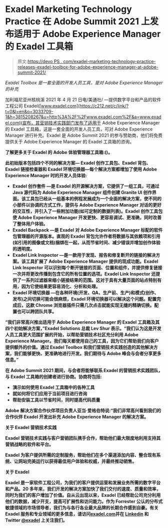 # Exadel Marketing Technology Practice 在 Adobe Summit 2021 上发布适用于 Adobe Experience Manager 的 Exadel 工具箱

> 原文:[https://devo PS . com/exadel-marketing-technology-practice-releases-exadel-toolbox-for-adobe-experience-manager-at-adobe-summit-2021/](https://devops.com/exadel-marketing-technology-practice-releases-exadel-toolbox-for-adobe-experience-manager-at-adobe-summit-2021/)

*Exadel Toolbox 是一套全面的开发人员工具，是对 Adobe Experience Manager 的补充*

加利福尼亚州核桃溪 2021 年 4 月 21 日电/美通社/ —提供数字平台和产品的软件工程公司 Exadel([www.exadel.com](https://c212.net/c/link/?t=0&l=en&o=3033709-1&h=3815208267&u=http%3A%2F%2Fwww.exadel.com%2F&a=www.exadel.com))宣布，其营销技术实践部门发布了适用于 Adobe Experience Manager 的 Exadel 工具箱，这是一套全面的开发人员工具，可对 Adobe Experience Manager 进行补充。Exadel 是 Adobe Summit 2021 的参与赞助商，他们将免费提供关于 Adobe Experience Manager 的 Exadel 工具箱的咨询。

**了解更多关于 Exadel 的 Adobe 体验管理器工具箱:(**[](https://exadel.com/solutions/toolbox-for-aem/)****)。****

**此初始版本包括四个不同的解决方案— Exadel 创作工具包、Exadel 背包、Exadel 链接检查器和 Exadel 环境切换器—每个解决方案都增加了使用 Adobe Experience Manager 时的开发人员体验:**

*   ****Exadel 创作套件** —是 Exadel 的开源解决方案，它提供了一组工具，可通过 Java 源代码为 Adobe Experience Manager 组件创建 Granite UI 创作界面。该工具包已经从一组基本的例程发展成为一个全面的解决方案，使不同的小部件以协调的方式工作，提供与 Adobe Experience Manager 对话的更好的交互性，并引入了一些附加功能(如可定制的数据列表)。Exadel 创作工具包使 Adobe Experience Manager 开发更快、更容易调试、更准确，同时改善了整体用户体验。**
*   ****Exadel Backpack** —是 Exadel 对 Adobe Experience Manager 标配的软件包管理器的开源版本。直观的 Exadel 背包允许作者将数据与其依赖项和引用(如引用的图像或文档)捆绑在一起，从而节省时间、减少错误并增加创作体验的透明度。**
*   ****Exadel Link Inspector** —是一款用于发现、报告和修复断开的链接的解决方案。该工具扩展了 Adobe Experience Manager 提供的现成功能。Exadel Link Inspector 可以识别每个断开链接的页面、位置和组件，并提供修复链接一次并将更改传播到包含它的所有位置的选项。Exadel Link Inspector 还提供了一系列过滤器来缩小链接结果的范围。这对于具有大量页面的站点特别有用，因为它使结果更容易消化、分析和处理。**
*   ****Exadel 环境切换器** —在各种环境(开发、QA、生产前、生产)和模式(创作、发布)之间切换可能会很麻烦，Exadel 环境切换器可以解决这个问题。配置完成后，这款 Chrome 浏览器插件只需几次点击就能实现无缝的精确切换。配置也可以跨团队共享。**

**“我们非常高兴推出适用于 Adobe Experience Manager 的 Exadel 工具箱及其四个初始解决方案，”Exadel Solutions 总裁 Lev Shur 表示。“我们认为这是开发人员工具更大范围扩展的开始，以帮助营销技术社区充分利用 Adobe Experience Manager。我们每天都使用自己的工具，因为它们帮助我们向客户提供额外的价值。通过 Exadel Toolbox 和我们营销技术实践创造的其他解决方案，我们能够更快、更准确地进行开发。我们期待与 Adobe 峰会与会者分享更多信息。”**

**在 Adobe Summit 2021 期间，与会者将能够联系 Exadel 的营销技术实践团队，与 Exadel 工具箱的创建者进行协商。协商将包括:**

*   **演示如何使用 Exadel 工具箱中的各种工具**
*   **就如何将它们应用于当前项目进行咨询**
*   **帮助安装工具以节省时间，同时提高代码质量**

**Adobe 解决方案合作伙伴项目负责人亚当·爱格伯特说:“我们非常高兴看到我们的合作伙伴 Exadel 开发出补充 Adobe Experience Manager 的解决方案。**

**关于 Exadel 营销技术实践**

**Exadel 营销技术实践与客户营销团队携手合作，帮助他们最大限度地利用支持其营销战略的软件和平台。**

**Exadel 为客户提供所需的定制服务，帮助他们在多个渠道添加内容、整合现有系统、让网站完美运行以获得最佳用户体验和权威，并最终推动销售。**

**关于 Exadel**

**Exadel 是一家软件工程公司，为我们的客户提供运营和发展业务所需的数字平台和产品。20 多年来，我们开发的解决方案加快了我们交付的速度、质量和效率，同时为我们的客户增加了价值。自从云出现以来，Exadel 已经帮助公司充分利用他们的数据，减少开支，提高可扩展性和访问能力。作为 Forrester 公认的分布式敏捷领域的市场领导者，我们为与各行各业最大品牌的长期合作感到自豪。有关 Exadel 服务和专业领域的更多信息，请访问[exadel.com](https://exadel.com/)并在 [Linkedin](https://www.linkedin.com/company/exadel) 和 Twitter [@exadel](https://twitter.com/exadel?ref_src=twsrc%5Egoogle%7Ctwcamp%5Eserp%7Ctwgr%5Eauthor) 上关注我们。**